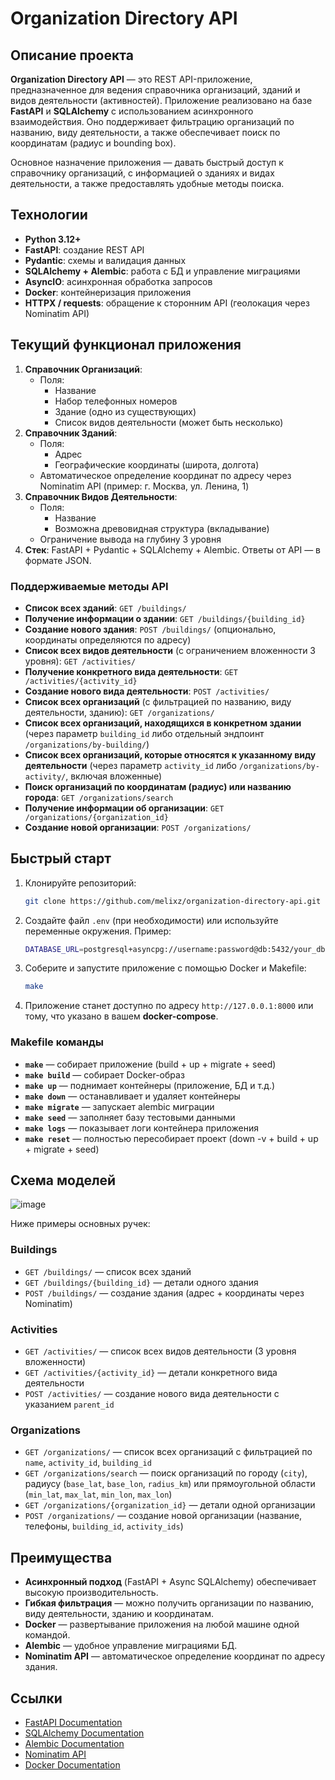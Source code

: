 # Organization Directory API

## Описание проекта

**Organization Directory API** — это REST API-приложение, предназначенное для ведения справочника организаций, зданий и видов деятельности (активностей). Приложение реализовано на базе **FastAPI** и **SQLAlchemy** с использованием асинхронного взаимодействия. Оно поддерживает фильтрацию организаций по названию, виду деятельности, а также обеспечивает поиск по координатам (радиус и bounding box). 

Основное назначение приложения — давать быстрый доступ к справочнику организаций, с информацией о зданиях и видах деятельности, а также предоставлять удобные методы поиска.

## Технологии

- **Python 3.12+**
- **FastAPI**: создание REST API
- **Pydantic**: схемы и валидация данных
- **SQLAlchemy + Alembic**: работа с БД и управление миграциями
- **AsyncIO**: асинхронная обработка запросов
- **Docker**: контейнеризация приложения
- **HTTPX / requests**: обращение к сторонним API (геолокация через Nominatim API)

## Текущий функционал приложения

1. **Справочник Организаций**:
   - Поля:
     - Название
     - Набор телефонных номеров
     - Здание (одно из существующих)
     - Список видов деятельности (может быть несколько)
2. **Справочник Зданий**:
   - Поля:
     - Адрес
     - Географические координаты (широта, долгота)
   - Автоматическое определение координат по адресу через Nominatim API (пример: г. Москва, ул. Ленина, 1)
3. **Справочник Видов Деятельности**:
   - Поля:
     - Название
     - Возможна древовидная структура (вкладывание)
   - Ограничение вывода на глубину 3 уровня
4. **Стек**: FastAPI + Pydantic + SQLAlchemy + Alembic. Ответы от API — в формате JSON.

### Поддерживаемые методы API

- **Список всех зданий**: `GET /buildings/`
- **Получение информации о здании**: `GET /buildings/{building_id}`
- **Создание нового здания**: `POST /buildings/` (опционально, координаты определяются по адресу)
- **Список всех видов деятельности** (с ограничением вложенности 3 уровня): `GET /activities/`
- **Получение конкретного вида деятельности**: `GET /activities/{activity_id}`
- **Создание нового вида деятельности**: `POST /activities/`
- **Список всех организаций** (с фильтрацией по названию, виду деятельности, зданию): `GET /organizations/`
- **Список всех организаций, находящихся в конкретном здании** (через параметр `building_id` либо отдельный эндпоинт `/organizations/by-building/`)
- **Список всех организаций, которые относятся к указанному виду деятельности** (через параметр `activity_id` либо `/organizations/by-activity/`, включая вложенные)
- **Поиск организаций по координатам (радиус) или названию города**: `GET /organizations/search`
- **Получение информации об организации**: `GET /organizations/{organization_id}`
- **Создание новой организации**: `POST /organizations/`

## Быстрый старт

1. Клонируйте репозиторий:
   ```bash
   git clone https://github.com/melixz/organization-directory-api.git
   ```
2. Создайте файл `.env` (при необходимости) или используйте переменные окружения. Пример:
   ```bash
   DATABASE_URL=postgresql+asyncpg://username:password@db:5432/your_db
   ```
3. Соберите и запустите приложение с помощью Docker и Makefile:
   ```bash
   make
   ```
   
4. Приложение станет доступно по адресу `http://127.0.0.1:8000` или тому, что указано в вашем **docker-compose**.

### Makefile команды

- **`make`** — собирает приложение (build + up + migrate + seed)
- **`make build`** — собирает Docker-образ
- **`make up`** — поднимает контейнеры (приложение, БД и т.д.)
- **`make down`** — останавливает и удаляет контейнеры
- **`make migrate`** — запускает alembic миграции
- **`make seed`** — заполняет базу тестовыми данными
- **`make logs`** — показывает логи контейнера приложения
- **`make reset`** — полностью пересобирает проект (down -v + build + up + migrate + seed)

## Схема моделей

![image](https://github.com/user-attachments/assets/d3811f40-7118-4ec0-a252-edcea97ad45b)

Ниже примеры основных ручек:

### Buildings
- `GET /buildings/` — список всех зданий
- `GET /buildings/{building_id}` — детали одного здания
- `POST /buildings/` — создание здания (адрес + координаты через Nominatim)

### Activities
- `GET /activities/` — список всех видов деятельности (3 уровня вложенности)
- `GET /activities/{activity_id}` — детали конкретного вида деятельности
- `POST /activities/` — создание нового вида деятельности с указанием `parent_id`

### Organizations
- `GET /organizations/` — список всех организаций с фильтрацией по `name`, `activity_id`, `building_id`
- `GET /organizations/search` — поиск организаций по городу (`city`), радиусу (`base_lat`, `base_lon`, `radius_km`) или прямоугольной области (`min_lat`, `max_lat`, `min_lon`, `max_lon`)
- `GET /organizations/{organization_id}` — детали одной организации
- `POST /organizations/` — создание новой организации (название, телефоны, `building_id`, `activity_ids`)

## Преимущества

- **Асинхронный подход** (FastAPI + Async SQLAlchemy) обеспечивает высокую производительность.
- **Гибкая фильтрация** — можно получить организации по названию, виду деятельности, зданию и координатам.
- **Docker** — развертывание приложения на любой машине одной командой.
- **Alembic** — удобное управление миграциями БД.
- **Nominatim API** — автоматическое определение координат по адресу здания.

## Ссылки

- [FastAPI Documentation](https://fastapi.tiangolo.com/)
- [SQLAlchemy Documentation](https://docs.sqlalchemy.org/)
- [Alembic Documentation](https://alembic.sqlalchemy.org/)
- [Nominatim API](https://nominatim.org/release-docs/develop/api/Search/)
- [Docker Documentation](https://docs.docker.com/)
